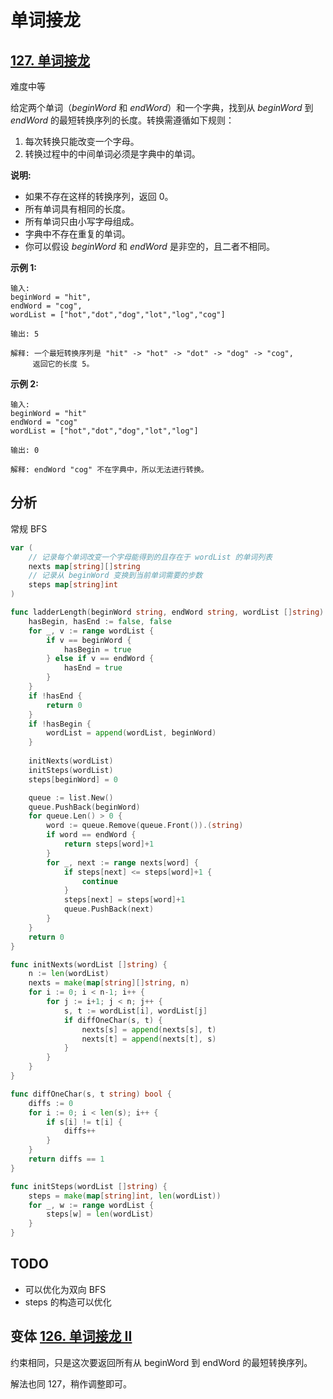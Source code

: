# 单词接龙
## [127. 单词接龙](https://leetcode-cn.com/problems/word-ladder)

难度中等

给定两个单词（*beginWord* 和 *endWord*）和一个字典，找到从 *beginWord* 到 *endWord* 的最短转换序列的长度。转换需遵循如下规则：

1. 每次转换只能改变一个字母。
2. 转换过程中的中间单词必须是字典中的单词。

**说明:**

- 如果不存在这样的转换序列，返回 0。
- 所有单词具有相同的长度。
- 所有单词只由小写字母组成。
- 字典中不存在重复的单词。
- 你可以假设 *beginWord* 和 *endWord* 是非空的，且二者不相同。

**示例 1:**

```
输入:
beginWord = "hit",
endWord = "cog",
wordList = ["hot","dot","dog","lot","log","cog"]

输出: 5

解释: 一个最短转换序列是 "hit" -> "hot" -> "dot" -> "dog" -> "cog",
     返回它的长度 5。
```

**示例 2:**

```
输入:
beginWord = "hit"
endWord = "cog"
wordList = ["hot","dot","dog","lot","log"]

输出: 0

解释: endWord "cog" 不在字典中，所以无法进行转换。
```

## 分析

常规 BFS

```go
var ( 
    // 记录每个单词改变一个字母能得到的且存在于 wordList 的单词列表
    nexts map[string][]string
    // 记录从 beginWord 变换到当前单词需要的步数
    steps map[string]int
)

func ladderLength(beginWord string, endWord string, wordList []string) int {
    hasBegin, hasEnd := false, false
    for _, v := range wordList {
        if v == beginWord {
            hasBegin = true
        } else if v == endWord {
            hasEnd = true
        }
    }
    if !hasEnd {
        return 0
    }
    if !hasBegin {
        wordList = append(wordList, beginWord)
    }
    
    initNexts(wordList)
    initSteps(wordList)
    steps[beginWord] = 0

    queue := list.New()
    queue.PushBack(beginWord)
    for queue.Len() > 0 {
        word := queue.Remove(queue.Front()).(string)
        if word == endWord {
            return steps[word]+1
        }
        for _, next := range nexts[word] {
            if steps[next] <= steps[word]+1 {
                continue
            }
            steps[next] = steps[word]+1
            queue.PushBack(next)
        }
    }
    return 0
}

func initNexts(wordList []string) {
    n := len(wordList)
    nexts = make(map[string][]string, n)
    for i := 0; i < n-1; i++ {
        for j := i+1; j < n; j++ {
            s, t := wordList[i], wordList[j]
            if diffOneChar(s, t) {
                nexts[s] = append(nexts[s], t)
                nexts[t] = append(nexts[t], s)
            }
        }
    }
}

func diffOneChar(s, t string) bool {
    diffs := 0
    for i := 0; i < len(s); i++ {
        if s[i] != t[i] {
            diffs++
        }
    }
    return diffs == 1
}

func initSteps(wordList []string) {
    steps = make(map[string]int, len(wordList))
    for _, w := range wordList {
        steps[w] = len(wordList)
    }
}
```

## TODO
- 可以优化为双向 BFS
- steps 的构造可以优化

## 变体 [126. 单词接龙 II](https://leetcode-cn.com/problems/word-ladder-ii)

约束相同，只是这次要返回所有从 beginWord 到 endWord 的最短转换序列。

解法也同 127，稍作调整即可。
